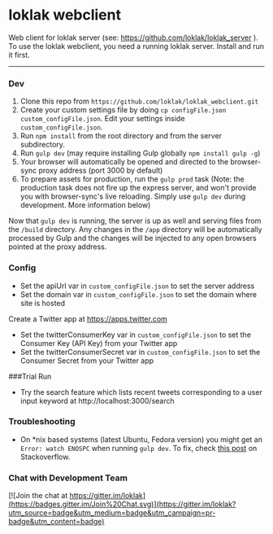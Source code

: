 loklak webclient
=====================================

Web client for loklak server (see: https://github.com/loklak/loklak_server ).
To use the loklak webclient, you need a running loklak server.
Install and run it first.

---

### Dev

1. Clone this repo from `https://github.com/loklak/loklak_webclient.git`
2. Create your custom settings file by doing
   `cp configFile.json custom_configFile.json`.
   Edit your settings inside `custom_configFile.json`.
3. Run `npm install` from the root directory and from the server subdirectory.
4. Run `gulp dev` (may require installing Gulp globally `npm install gulp -g`)
5. Your browser will automatically be opened and directed to the browser-sync
   proxy address (port 3000 by default)
6. To prepare assets for production, run the `gulp prod` task (Note: the
   production task does not fire up the express server, and won't provide you
   with browser-sync's live reloading. Simply use `gulp dev` during
   development. More information below)

Now that `gulp dev` is running, the server is up as well and serving files
from the `/build` directory. Any changes in the `/app` directory will be
automatically processed by Gulp and the changes will be injected to any open
browsers pointed at the proxy address.

### Config

- Set the apiUrl var in `custom_configFile.json`
  to set the server address
- Set the domain var in `custom_configFile.json`
  to set the domain where site is hosted

Create a Twitter app at https://apps.twitter.com
- Set the twitterConsumerKey var in `custom_configFile.json`
  to set the Consumer Key (API Key) from your Twitter app
- Set the twitterConsumerSecret var in `custom_configFile.json`
  to set the Consumer Secret from your Twitter app

###Trial Run
- Try the search feature which lists recent tweets corresponding to a user input keyword at http://localhost:3000/search

### Troubleshooting

- On *nix based systems (latest Ubuntu, Fedora version) you might get an
  `Error: watch ENOSPC` when running `gulp dev`.
   To fix, check [this post](http://stackoverflow.com/questions/16748737/grunt-watch-error-waiting-fatal-error-watch-enospc) on Stackoverflow. 

### Chat with Development Team

[![Join the chat at https://gitter.im/loklak](https://badges.gitter.im/Join%20Chat.svg)](https://gitter.im/loklak?utm_source=badge&utm_medium=badge&utm_campaign=pr-badge&utm_content=badge)
